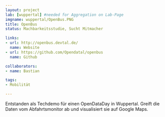 ```yaml
---
layout: project
lab: [wuppertal] #needed for Aggregation on Lab-Page
imgname: wuppertal/OpenBus.PNG
title: OpenBus
status: Machbarkeitsstudie, Sucht Mitmacher

links:
- url: http://openbus.devtal.de/
  name: Website
- url: https://github.com/Opendatal/openbus
  name: Github

collaborators:
- name: Bastian

tags:
- Mobilität

---
```


Entstanden als Techdemo für einen OpenDataDay in Wuppertal. Greift die Daten vom Abfahrtsmonitor ab und visualisiert sie auf Google Maps.
